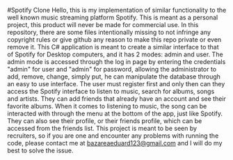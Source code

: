 #Spotify Clone
Hello, this is my implementation of similar functionality to the well known music streaming platform Spotify.
This is meant as a personal project, this product will never be made for commercial use.
In this repository, there are some files intentionally missing to not infringe any copyright rules or give github any reason to make this repo private or even remove it.
This C# application is meant to create a similar interface to that of Spotify for Desktop computers, and it has 2 modes: admin and user.
The admin mode is accessed through the log in page by entering the credentials "admin" for user and "admin" for password, allowing the administrator to add, remove, change, simply put, he can manipulate the database
through an easy to use interface.
The user must register first and only then can they access the Spotify interface to listen to music, search for albums, songs and artists. They can add friends that already have an account and see their favorite albums.
When it comes to listening to music, the song can be interacted with through the menu at the bottom of the app, just like Spotify.
They can also see their profile, or their friends profile, which can be accessed from the friends list.
This project is meant to be seen by recruiters, so if you are one and encounter any problems with running the code, please contact me at bazareaeduard123@gmail.com and I will do my best to solve the issue.
